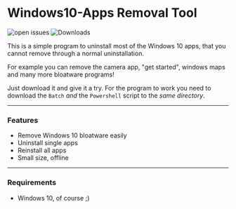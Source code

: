# Windows10-Apps Removal Tool
![open issues](https://img.shields.io/github/issues-raw/phoenix1747/windows10-apps.svg?style=for-the-badge) ![Downloads](https://img.shields.io/github/downloads/phoenix1747/windows10-apps/total.svg?style=for-the-badge)

This is a simple program to uninstall most of the Windows 10 apps, that you cannot remove through a normal uninstallation.

For example you can remove the camera app, "get started", windows maps and many more bloatware programs!



Just download it and give it a try. For the program to work you need to download the ```Batch``` *and* the ```Powershell``` script to the *same directory*.

---

### Features

* Remove Windows 10 bloatware easily
* Uninstall single apps
* Reinstall all apps
* Small size, offline

---

### Requirements

* Windows 10, of course ;)
